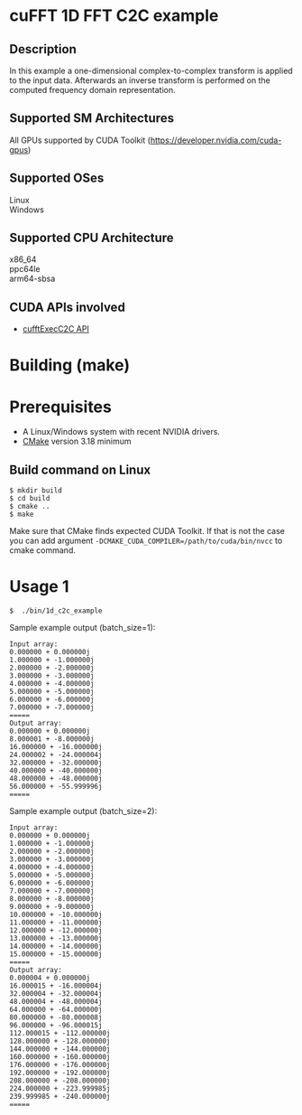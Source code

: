 # cuFFT 1D FFT C2C example

## Description

In this example a one-dimensional complex-to-complex transform is applied to the input data. Afterwards an inverse transform is performed on the computed frequency domain representation.

## Supported SM Architectures

All GPUs supported by CUDA Toolkit (https://developer.nvidia.com/cuda-gpus)  

## Supported OSes

Linux  
Windows

## Supported CPU Architecture

x86_64  
ppc64le  
arm64-sbsa

## CUDA APIs involved
- [cufftExecC2C API](https://docs.nvidia.com/cuda/cufft/index.html#function-cufftexecc2c-cufftexecz2z)


# Building (make)

# Prerequisites
- A Linux/Windows system with recent NVIDIA drivers.
- [CMake](https://cmake.org/download) version 3.18 minimum

## Build command on Linux
```
$ mkdir build
$ cd build
$ cmake ..
$ make
```
Make sure that CMake finds expected CUDA Toolkit. If that is not the case you can add argument `-DCMAKE_CUDA_COMPILER=/path/to/cuda/bin/nvcc` to cmake command.

# Usage 1
```
$  ./bin/1d_c2c_example
```

Sample example output (batch_size=1):

```
Input array:
0.000000 + 0.000000j
1.000000 + -1.000000j
2.000000 + -2.000000j
3.000000 + -3.000000j
4.000000 + -4.000000j
5.000000 + -5.000000j
6.000000 + -6.000000j
7.000000 + -7.000000j
=====
Output array:
0.000000 + 0.000000j
8.000001 + -8.000000j
16.000000 + -16.000000j
24.000002 + -24.000004j
32.000000 + -32.000000j
40.000000 + -40.000000j
48.000000 + -48.000000j
56.000000 + -55.999996j
=====
```

Sample example output (batch_size=2):

```
Input array:
0.000000 + 0.000000j
1.000000 + -1.000000j
2.000000 + -2.000000j
3.000000 + -3.000000j
4.000000 + -4.000000j
5.000000 + -5.000000j
6.000000 + -6.000000j
7.000000 + -7.000000j
8.000000 + -8.000000j
9.000000 + -9.000000j
10.000000 + -10.000000j
11.000000 + -11.000000j
12.000000 + -12.000000j
13.000000 + -13.000000j
14.000000 + -14.000000j
15.000000 + -15.000000j
=====
Output array:
0.000004 + 0.000000j
16.000015 + -16.000004j
32.000004 + -32.000004j
48.000004 + -48.000004j
64.000000 + -64.000000j
80.000000 + -80.000008j
96.000000 + -96.000015j
112.000015 + -112.000000j
128.000000 + -128.000000j
144.000000 + -144.000000j
160.000000 + -160.000000j
176.000000 + -176.000000j
192.000000 + -192.000000j
208.000000 + -208.000000j
224.000000 + -223.999985j
239.999985 + -240.000000j
=====
```